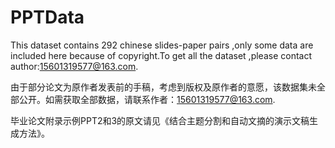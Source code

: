 # PPTData
This dataset contains 292 chinese slides-paper pairs ,only some data are included here because of copyright.To get all the dataset ,please contact author:15601319577@163.com. 

由于部分论文为原作者发表前的手稿，考虑到版权及原作者的意愿，该数据集未全部公开。如需获取全部数据，请联系作者：15601319577@163.com.

毕业论文附录示例PPT2和3的原文请见《结合主题分割和自动文摘的演示文稿生成方法》。
